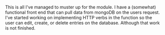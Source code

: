 This is all I've managed to muster up for the module. I have a (somewhat) functional front end that can pull data from mongoDB on the users request. I've started working on implementing HTTP verbs in the function so the user can edit, create, or delete entries on the database. Although that work is not finished.
